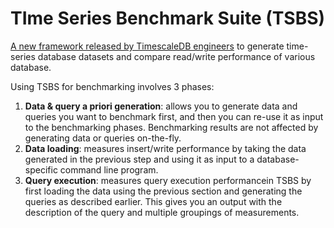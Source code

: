 # TIme Series Benchmark Suite (TSBS)

[A new framework released by TimescaleDB engineers](https://github.com/timescale/tsbs) to generate time-series database datasets and compare read/write performance of various database.

Using TSBS for benchmarking involves 3 phases:
1. **Data & query a priori generation**: allows you to generate data and queries you want to benchmark first, and then you can re-use it as input to the benchmarking phases. Benchmarking results are not affected by generating data or queries on-the-fly.
2. **Data loading**: measures insert/write performance by taking the data generated in the previous step and using it as input to a database-specific command line program.
3. **Query execution**: measures query execution performancein TSBS by first loading the data using the previous section and generating the queries as described earlier. This gives you an output with the description of the query and multiple groupings of measurements.
